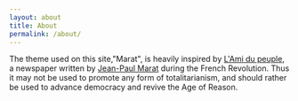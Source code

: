 ```yaml
---
layout: about
title: About
permalink: /about/
---
```


The theme used on this site,"Marat", is heavily inspired by [L'Ami du peuple](https://en.wikipedia.org/wiki/L%27Ami_du_peuple), a newspaper written by [Jean-Paul Marat](https://en.wikipedia.org/wiki/Jean-Paul_Marat) during the French Revolution.  Thus it may not be used to promote any form of totalitarianism, and should rather be used to advance democracy and revive the Age of Reason.
